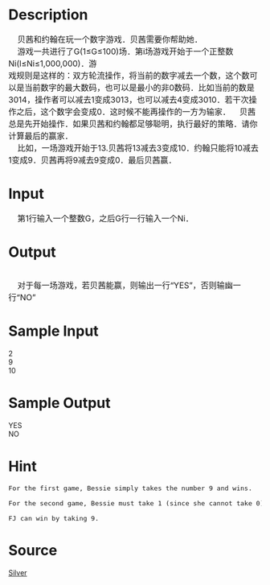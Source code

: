 
# Description

<div class="content"><div><span style="font-size: medium">    贝茜和约翰在玩一个数字游戏．贝茜需要你帮助她．</span></div>
<div><span style="font-size: medium">    游戏一共进行了G(1≤G≤100)场．第i场游戏开始于一个正整数Ni(l≤Ni≤1,000,000)．游</span></div>
<div><span style="font-size: medium">戏规则是这样的：双方轮流操作，将当前的数字减去一个数，这个数可以是当前数字的最大数码，也可以是最小的非0数码．比如当前的数是3014，操作者可以减去1变成3013，也可以减去4变成3010．若干次操作之后，这个数字会变成0．这时候不能再操作的一方为输家．    贝茜总是先开始操作．如果贝茜和约翰都足够聪明，执行最好的策略．请你计算最后的赢家．</span></div>
<div><span style="font-size: medium">    比如，一场游戏开始于13.贝茜将13减去3变成10．约翰只能将10减去1变成9．贝茜再将9减去9变成0．最后贝茜赢．</span></div></div>

# Input

<div class="content"><div><span style="font-size: medium">    第1行输入一个整数G，之后G行一行输入一个Ni．</span></div></div>

# Output

<div class="content"><div> </div>
<div><span style="font-size: medium">    对于每一场游戏，若贝茜能赢，则输出一行“YES”，否则输幽一行“NO”</span></div></div>

# Sample Input

<div class="content"><span class="sampledata">2<br/>
9<br/>
10</span></div>

# Sample Output

<div class="content"><span class="sampledata">YES<br/>
NO</span></div>

# Hint

<div class="content"><p></p><pre><span style="font-size: medium">For the first game, Bessie simply takes the number 9 and wins.<br/>
For the second game, Bessie must take 1 (since she cannot take 0), and then<br/>
FJ can win by taking 9.</span></pre><p></p></div>

# Source

<div class="content"><p><a href="problemset.php?search=Silver">Silver</a></p></div>

